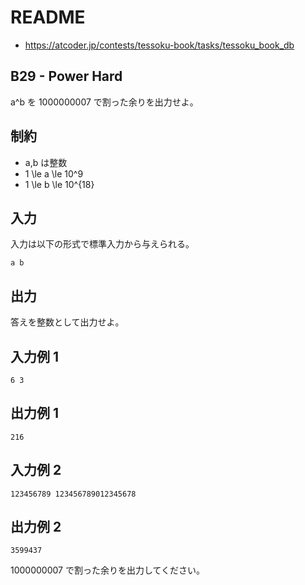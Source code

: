# README
- <https://atcoder.jp/contests/tessoku-book/tasks/tessoku_book_db>
## B29 - Power Hard
a^b を 1000000007 で割った余りを出力せよ。
## 制約
* a,b は整数
* 1 \le a \le 10^9
* 1 \le b \le 10^{18}
## 入力
入力は以下の形式で標準入力から与えられる。

```
a b
```
## 出力
答えを整数として出力せよ。
## 入力例 1
```
6 3
```
## 出力例 1
```
216
```
## 入力例 2
```
123456789 123456789012345678
```
## 出力例 2
```
3599437
```

1000000007 で割った余りを出力してください。

